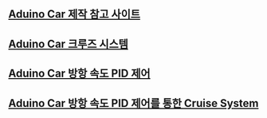 ## [ Aduino Car 제작  참고 사이트 ](https://kingpodo.tistory.com/category/IT%20etc/%EC%95%84%EB%91%90%EC%9D%B4%EB%85%B8%EB%A1%9C%20Cruise%20system%20%EC%A0%9C%EC%9E%91) 

## [ Aduino Car 크루즈 시스템 ](https://kingpodo.tistory.com/42) 

## [ Aduino Car 방항 속도 PID 제어]( https://kingpodo.tistory.com/43) 

## [ Aduino Car 방항 속도 PID 제어를 통한 Cruise System]( https://kingpodo.tistory.com/44?category=808368)
